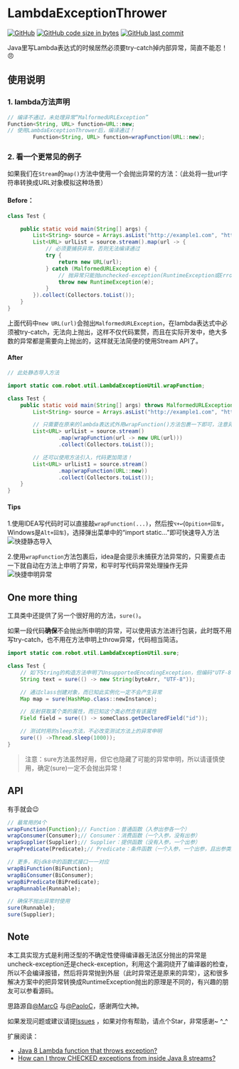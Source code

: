 # LambdaExceptionThrower

[![GitHub](https://img.shields.io/github/license/luo-zhan/Transformer)](http://opensource.org/licenses/apache-2-0)
[![GitHub code size in bytes](https://img.shields.io/github/languages/code-size/luo-zhan/LambdaExceptionThrower)]()
[![GitHub last commit](https://img.shields.io/github/last-commit/luo-zhan/LambdaExceptionThrower?label=Last%20commit)]()

Java里写Lambda表达式的时候居然必须要try-catch掉内部异常，简直不能忍！😠

## 使用说明

### 1. lambda方法声明

```java
// 编译不通过，未处理异常“MalformedURLException”
Function<String, URL> function=URL::new;
// 使用LambdaExceptionThrower后，编译通过！
        Function<String, URL> function=wrapFunction(URL::new);
```
### 2. 看一个更常见的例子

如果我们在`Stream`的`map()`方法中使用一个会抛出异常的方法：（此处将一批url字符串转换成URL对象模拟这种场景）

#### Before：

```java
class Test {

    public static void main(String[] args) {
        List<String> source = Arrays.asList("http://example1.com", "http://example2.com", "http://example3.com");
        List<URL> urlList = source.stream().map(url -> {
            // 必须要捕获异常，否则无法编译通过
            try {
                return new URL(url);
            } catch (MalformedURLException e) {
                // 抛异常只能抛unchecked-exception(RuntimeException或Error)，或者处理掉异常不往上抛。
                throw new RuntimeException(e);
            }
        }).collect(Collectors.toList());
    }
}
```
上面代码中`new URL(url)`会抛出`MalformedURLException`，在lambda表达式中必须被try-catch，无法向上抛出，这样不仅代码累赘，而且在实际开发中，绝大多数的异常都是需要向上抛出的，这样就无法简便的使用Stream API了。

#### After

```java
// 此处静态导入方法

import static com.robot.util.LambdaExceptionUtil.wrapFunction;

class Test {
    public static void main(String[] args) throws MalformedURLException { // 注意这里增加了异常申明
        List<String> source = Arrays.asList("http://example1.com", "http://example2.com", "http://example3.com");

        // 只需要在原来的lambda表达式外用wrapFunction()方法包裹一下即可，注意异常已经被抛到了上层
        List<URL> urlList = source.stream()
                .map(wrapFunction(url -> new URL(url)))
                .collect(Collectors.toList());

        // 还可以使用方法引入，代码更加简洁！
        List<URL> urlList1 = source.stream()
                .map(wrapFunction(URL::new))
                .collect(Collectors.toList());
    }
}
```

#### Tips

1.使用IDEA写代码时可以直接敲`wrapFunction(...)`，然后按`⌥+↩︎`(`Opition+回车`，Windows是`Alt+回车`)，选择弹出菜单中的“import
static...”即可快速导入方法
![快捷静态导入](https://msb-edu-dev.oss-cn-beijing.aliyuncs.com/course/lambda2.png)

2.使用`wrapFunction`方法包裹后，idea是会提示未捕获方法异常的，只需要点击一下就自动在方法上申明了异常，和平时写代码异常处理操作无异
![快捷申明异常](https://msb-edu-dev.oss-cn-beijing.aliyuncs.com/course/lambda.png)

## One more thing

工具类中还提供了另一个很好用的方法，`sure()`。

如果一段代码**确保**不会抛出所申明的异常，可以使用该方法进行包装，此时既不用写try-catch，也不用在方法申明上throw异常，代码相当简洁。

```java
import static com.robot.util.LambdaExceptionUtil.sure;

class Test {
    // 如下String的构造方法申明了UnsupportedEncodingException，但编码"UTF-8"是必定不会抛异常的，使用sure(...)进行包装
    String text = sure(() -> new String(byteArr, "UTF-8"));

    // 通过class创建对象，而已知此实例化一定不会产生异常
    Map map = sure(HashMap.class::newInstance);

    // 反射获取某个类的属性，而已知这个类必然含有该属性
    Field field = sure(() -> someClass.getDeclaredField("id"));

    // 测试时用的sleep方法，不必改变测试方法上的异常申明
    sure(() ->Thread.sleep(1000));
}
```

> 注意：sure方法虽然好用，但它也隐藏了可能的异常申明，所以请谨慎使用，确定(sure)一定不会抛出异常！

## API

有手就会😉

```js
// 最常用的4个
wrapFunction(Function);// Function：普通函数（入参出参各一个）
wrapConsumer(Consumer);// Consumer：消费函数（一个入参，没有出参）
wrapSupplier(Supplier);// Supplier：提供函数（没有入参，一个出参）
wrapPredicate(Predicate);// Predicate：条件函数（一个入参，一个出参，且出参类型是boolean）

// 更多，和jdk8中的函数式接口一一对应
wrapBiFunction(BiFunction);
wrapBiConsumer(BiConsumer);
wrapBiPredicate(BiPredicate);
wrapRunnable(Runnable);

// 确保不抛出异常时使用
sure(Runnable);
sure(Supplier);

```

## Note

本工具实现方式是利用泛型的不确定性使得编译器无法区分抛出的异常是uncheck-exception还是check-exception，利用这个漏洞绕开了编译器的检查，所以不会编译报错，然后将异常抛到外层（此时异常还是原来的异常），这和很多解决方案中的把异常转换成RuntimeException抛出的原理是不同的，有兴趣的朋友可以参看源码。

思路源自[@MarcG](https://stackoverflow.com/users/3411681/marcg)
与[@PaoloC](https://stackoverflow.com/users/2365724/paoloc)，感谢两位大神。

如果发现问题或建议请提[Issues](https://github.com/Robot-L/LambdaExceptionThrower/issues)
，如果对你有帮助，请点个Star，非常感谢~ ^_^

扩展阅读：

- [Java 8 Lambda function that throws exception?](https://stackoverflow.com/questions/18198176/java-8-lambda-function-that-throws-exception)
- [How can I throw CHECKED exceptions from inside Java 8 streams?](https://stackoverflow.com/questions/27644361/how-can-i-throw-checked-exceptions-from-inside-java-8-streams)
